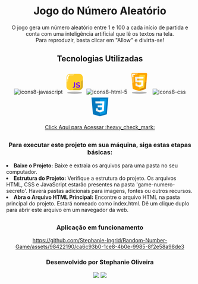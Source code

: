 <div align="center">
  <h1>Jogo do Número Aleatório</h1>
  <p>O jogo gera um número aleatório entre 1 e 100 a cada início de partida e conta com uma inteligência artificial que lê os textos na tela.<br> Para reproduzir, basta clicar em "Allow" e divirta-se!</p>
</div>

<div align="center">
<h2>Tecnologias Utilizadas</h2>
  
  ![icons8-javascript](https://github.com/Stephanie-Ingrid/Challenge-ONE---Decoder/assets/98422190/af782589-0c86-414f-aef2-bfed1e2652ad)<svg xmlns="http://www.w3.org/2000/svg" xmlns:xlink="http://www.w3.org/1999/xlink" viewBox="0,0,256,256" width="64px" height="64px"><g fill="none" fill-rule="nonzero" stroke="none" stroke-width="none" stroke-linecap="none" stroke-linejoin="none" stroke-miterlimit="10" stroke-dasharray="" stroke-dashoffset="0" font-family="none" font-weight="none" font-size="none" text-anchor="none" style="mix-blend-mode: normal"><g transform="scale(4,4)"><ellipse cx="32" cy="61" rx="20" ry="3" fill="#000000" stroke="none" stroke-width="1" stroke-linecap="butt" stroke-linejoin="miter" opacity="0.3"></ellipse><path d="M54,20v24c0,2.25 -0.74,4.32 -2,5.99v0.01c-1.69,2.24 -4.29,3.75 -7.25,3.97c-0.24,0.02 -0.5,0.03 -0.75,0.03h-24c-5.52,0 -10,-4.48 -10,-10v-24c0,-0.25 0.01,-0.51 0.03,-0.75c0.22,-2.96 1.73,-5.56 3.97,-7.25h0.01c1.67,-1.26 3.74,-2 5.99,-2h24c5.52,0 10,4.48 10,10z" fill="#ffce29" stroke="none" stroke-width="1" stroke-linecap="butt" stroke-linejoin="miter"></path><path d="M14.01,12h-0.01c-2.24,1.69 -3.75,4.29 -3.97,7.25c-0.02,0.24 -0.03,0.5 -0.03,0.75v12c2.761,0 5,-2.239 5,-5v-7c0,-0.108 0.003,-0.221 0.017,-0.38c0.102,-1.375 0.778,-2.65 1.862,-3.525c0.048,-0.033 0.095,-0.068 0.142,-0.103c0.86,-0.649 1.89,-0.992 2.979,-0.992h6c2.761,0 5,-2.239 5,-5h-11c-2.25,0 -4.32,0.74 -5.99,2z" fill="#ffffff" stroke="none" stroke-width="1" stroke-linecap="butt" stroke-linejoin="miter" opacity="0.3"></path><path d="M54,44v-16c-2.761,0 -5,2.238 -5,5v11c0,2.757 -2.243,5 -5,5h-11c-2.761,0 -5,2.238 -5,5h16c5.523,0 10,-4.477 10,-10z" fill="#000000" stroke="none" stroke-width="1" stroke-linecap="butt" stroke-linejoin="miter" opacity="0.15"></path><path d="M13.5,23.5v-3.5c0,-0.153 0.005,-0.312 0.018,-0.459c0.135,-1.809 1.003,-3.46 2.396,-4.594l0.204,-0.152" fill="none" stroke="#ffffff" stroke-width="3" stroke-linecap="round" stroke-linejoin="round"></path><g fill="#7900ff" stroke="none" stroke-width="1" stroke-linecap="butt" stroke-linejoin="miter"><path d="M28.441,47.566c-0.453,0.013 -0.807,-0.106 -1.061,-0.36c-0.253,-0.253 -0.38,-0.58 -0.38,-0.981c0,-0.306 0.09,-0.574 0.271,-0.802c0.179,-0.227 0.443,-0.352 0.791,-0.38l0.58,-0.041c1.069,-0.065 1.602,-0.628 1.602,-1.682v-8.632c0,-0.507 0.134,-0.898 0.401,-1.172c0.267,-0.274 0.647,-0.411 1.143,-0.411c1.04,0 1.561,0.528 1.561,1.583v8.593c0,2.657 -1.402,4.072 -4.207,4.246z"></path><path d="M41.219,47.626c-0.854,0 -1.71,-0.093 -2.564,-0.28c-0.854,-0.186 -1.596,-0.46 -2.223,-0.821c-0.373,-0.2 -0.608,-0.469 -0.701,-0.81c-0.093,-0.341 -0.073,-0.672 0.06,-0.993c0.134,-0.319 0.347,-0.546 0.641,-0.68c0.293,-0.134 0.647,-0.101 1.061,0.099c0.535,0.308 1.13,0.535 1.783,0.681c0.654,0.147 1.302,0.22 1.943,0.22c0.962,0 1.653,-0.15 2.073,-0.45c0.421,-0.302 0.631,-0.678 0.631,-1.133c0,-0.386 -0.147,-0.694 -0.44,-0.921c-0.295,-0.227 -0.808,-0.421 -1.544,-0.58l-2.262,-0.481c-2.523,-0.535 -3.786,-1.843 -3.786,-3.926c0,-0.893 0.241,-1.679 0.722,-2.354c0.481,-0.673 1.151,-1.198 2.013,-1.571c0.861,-0.373 1.858,-0.561 2.994,-0.561c0.747,0 1.482,0.09 2.202,0.271c0.722,0.179 1.356,0.443 1.904,0.791c0.333,0.2 0.541,0.461 0.621,0.781c0.08,0.321 0.057,0.628 -0.07,0.923c-0.127,0.293 -0.341,0.5 -0.641,0.619c-0.302,0.121 -0.672,0.075 -1.112,-0.14c-0.442,-0.227 -0.91,-0.393 -1.403,-0.5c-0.494,-0.106 -1.001,-0.16 -1.522,-0.16c-0.841,0 -1.491,0.163 -1.953,0.491c-0.46,0.328 -0.691,0.751 -0.691,1.271c0,0.388 0.14,0.701 0.422,0.942c0.28,0.24 0.768,0.434 1.462,0.58l2.262,0.481c2.59,0.561 3.886,1.83 3.886,3.806c0,0.88 -0.238,1.653 -0.711,2.313c-0.474,0.662 -1.143,1.175 -2.003,1.542c-0.86,0.366 -1.878,0.55 -3.054,0.55z"></path></g></g></g></svg>![icons8-html-5](https://github.com/Stephanie-Ingrid/Challenge-ONE---Decoder/assets/98422190/a44888d5-86b1-43dd-93d0-bff5fe081c73)<svg xmlns="http://www.w3.org/2000/svg"  viewBox="0 0 64 64" width="64px" height="64px" baseProfile="basic"><path fill="orange" d="M10.814,11.264l3.267,37.028c0.142,1.608,1.237,2.974,2.776,3.462l11.784,3.734	c2.185,0.692,4.531,0.692,6.716,0l11.784-3.734c1.539-0.488,2.634-1.853,2.776-3.462l3.267-37.028C53.34,9.51,51.958,8,50.197,8	H13.803C12.042,8,10.66,9.51,10.814,11.264z"/><path d="M47.142,51.753c1.539-0.488,2.634-1.853,2.776-3.462l1.434-16.255 c-2.739-0.248-5.177,1.79-5.42,4.541l-0.878,9.946c-0.035,0.402-0.309,0.743-0.694,0.865l-7.704,2.441 c-2.469,0.782-4.09,3.28-3.565,5.816c0.021,0.101,0.061,0.191,0.087,0.289c0.736-0.078,1.467-0.223,2.18-0.449L47.142,51.753z" opacity=".15"/><path fill="#fff" d="M10.814,11.264l2.182,24.731c0.865-0.079,1.761-0.417,2.691-1.397 c1.317-1.388,1.912-3.315,1.744-5.221l-1.349-15.288C16.031,13.503,16.492,13,17.079,13H23c2.761,0,4.997-2.239,4.997-5H13.803 C12.042,8,10.659,9.51,10.814,11.264z" opacity=".3"/><path fill="#ffce29" d="M32,15v33.334c0,1.333,1.28,2.293,2.56,1.92l9.204-2.682c0.793-0.231,1.363-0.927,1.433-1.75	l2.618-30.652c0.1-1.167-0.821-2.17-1.993-2.17H34C32.895,13,32,13.895,32,15z"/><path fill="#fff" d="M32,33v-5h9.928c0.58,0,1.038,0.491,0.998,1.069l-0.9,12.986c-0.028,0.405-0.298,0.753-0.684,0.88	L32,46.021v-5.325l5.179-1.775l0.379-5.898L32,33z M43.312,22.075l0.227-2.999C43.584,18.495,43.124,18,42.542,18H32l-0.014,4.986	l10.328,0.013C42.837,23,43.273,22.597,43.312,22.075z"/><path fill="#eee" d="M32,40.716v5.305l-9.344-3.075c-0.384-0.126-0.654-0.472-0.685-0.875l-0.375-4.99	c-0.044-0.58,0.415-1.075,0.997-1.075h3.057c0.519,0,0.952,0.397,0.996,0.914l0.174,2.027L32,40.716z M25.811,22.991H32v-4.982	H21.566c-0.575,0-1.032,0.484-0.998,1.059l0.766,13.001c0.031,0.529,0.469,0.941,0.998,0.941H32v-5.006h-5.811L25.811,22.991z"/><ellipse cx="32" cy="61" opacity=".3" rx="20" ry="3"/><polyline fill="none" stroke="#fff" stroke-linecap="round" stroke-linejoin="round" stroke-miterlimit="10" stroke-width="3" points="14.857,17.256 14.349,11.5 19.067,11.5"/></svg>
  ![icons8-css](https://github.com/Stephanie-Ingrid/Challenge-ONE---Decoder/assets/98422190/7b5b980b-d77c-4663-9770-09080bc1d16b)<svg xmlns="http://www.w3.org/2000/svg"  viewBox="0 0 48 48" width="64px" height="64px"><path fill="#0277BD" d="M41,5H7l3,34l14,4l14-4L41,5L41,5z"/><path fill="#039BE5" d="M24 8L24 39.9 35.2 36.7 37.7 8z"/><path fill="#FFF" d="M33.1 13L24 13 24 17 28.9 17 28.6 21 24 21 24 25 28.4 25 28.1 29.5 24 30.9 24 35.1 31.9 32.5 32.6 21 32.6 21z"/><path fill="#EEE" d="M24,13v4h-8.9l-0.3-4H24z M19.4,21l0.2,4H24v-4H19.4z M19.8,27h-4l0.3,5.5l7.9,2.6v-4.2l-4.1-1.4L19.8,27z"/></svg>
  <div>
    <a href="https://challenge-one-decoder.vercel.app/">Click Aqui para Acessar :heavy_check_mark:</a>
  </div>
</div>

  ##
  
<div>
  <h3 align="center">Para executar este projeto em sua máquina, siga estas etapas básicas:</h3>
<li><strong>Baixe o Projeto:</strong> Baixe e extraia os arquivos para uma pasta no seu computador.</li>
<li><strong>Estrutura do Projeto:</strong> Verifique a estrutura do projeto. Os arquivos HTML, CSS e JavaScript estarão presentes na pasta 'game-numero-secreto'. Haverá pastas adicionais para imagens, fontes ou outros recursos.</li>
<li><strong>Abra o Arquivo HTML Principal:</strong> Encontre o arquivo HTML na pasta principal do projeto. Estará nomeado como index.html. Dê um clique duplo para abrir este arquivo em um navegador da web.</li>
</p>

</div>

  ##

<div align="center">
  <h3>Aplicação em funcionamento</h3>

  https://github.com/Stephanie-Ingrid/Random-Number-Game/assets/98422190/ca6c93b0-1ce8-4b0e-9985-8f2e58a98de3
</div>

  <div align="center">
    <h3>Desenvolvido por Stephanie Oliveira</h3>
      <a href="https://www.linkedin.com/in/stephanie-ingrid-oliveira/" target="_blank"><img src="https://img.shields.io/badge/-LinkedIn-%230077B5?style=for-the-badge&logo=linkedin&logoColor=white" target="_blank"></a> 
      <a href = "mailto:stephanieoliveira.dev@gmail.com"><img src="https://img.shields.io/badge/-Gmail-%23333?style=for-the-badge&logo=gmail&logoColor=white" target="_blank"></a>
  </div>




